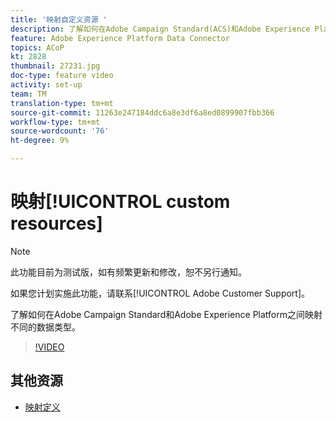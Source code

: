 ```yaml
---
title: '映射自定义资源 '
description: 了解如何在Adobe Campaign Standard(ACS)和Adobe Experience Platform(AEP)之间映射不同的数据类型
feature: Adobe Experience Platform Data Connector
topics: ACoP
kt: 2828
thumbnail: 27231.jpg
doc-type: feature video
activity: set-up
team: TM
translation-type: tm+mt
source-git-commit: 11263e247184ddc6a8e3df6a8ed0899907fbb366
workflow-type: tm+mt
source-wordcount: '76'
ht-degree: 9%

---
```



# 映射[!UICONTROL custom resources]

>[!NOTE]
>
>此功能目前为测试版，如有频繁更新和修改，恕不另行通知。
>
>如果您计划实施此功能，请联系[!UICONTROL Adobe Customer Support]。

了解如何在Adobe Campaign Standard和Adobe Experience Platform之间映射不同的数据类型。

>[!VIDEO](https://video.tv.adobe.com/v/27231?quality=12)

## 其他资源

* [映射定义](https://docs.adobe.com/content/help/en/campaign-standard/using/administrating/mapping-campaign-and-aep-data/aep-mapping-definition.html)

